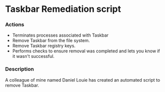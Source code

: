 # Taskbar Remediation script

### Actions
- Terminates processes associated with Taskbar
- Remove Taskbar from the file system.
- Remove Taskbar registry keys.
- Performs checks to ensure removal was completed and lets you know if it wasn't successful.

### Description

A colleague of mine named Daniel Louie has created an automated script to remove Taskbar.
